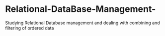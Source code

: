 # Relational-DataBase-Management-
Studying Relational Database management and dealing with combining and filtering of ordered data
